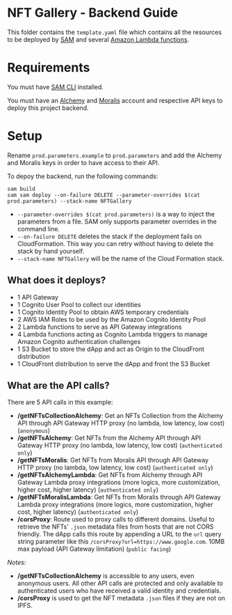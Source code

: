 # NFT Gallery - Backend Guide

This folder contains the `template.yaml` file which contains all the resources to be deployed by [SAM](https://aws.amazon.com/serverless/sam/) and several [Amazon Lambda functions](https://aws.amazon.com/lambda/).

# Requirements

You must have [SAM CLI](https://docs.aws.amazon.com/serverless-application-model/latest/developerguide/install-sam-cli.html) installed.

You must have an [Alchemy](https://www.alchemy.com/) and [Moralis](https://moralis.io/) account and respective API keys to deploy this project backend.

# Setup

Rename `prod.parameters.example` to `prod.parameters` and add the Alchemy and Moralis keys in order to have access to their API.

To depoy the backend, run the following commands:

```
sam build
sam sam deploy --on-failure DELETE --parameter-overrides $(cat prod.parameters) --stack-name NFTGallery
```

   * `--parameter-overrides $(cat prod.parameters)` is a way to inject the parameters from a file. SAM only supports parameter overrides in the command line.
   * `--on-failure DELETE` deletes the stack if the deployment fails on CloudFormation. This way you can retry without having to delete the stack by hand yourself.
   * `--stack-name NFTGallery` will be the name of the Cloud Formation stack.

## What does it deploys? 

   * 1 API Gateway
   * 1 Cognito User Pool to collect our identities
   * 1 Cognito Identity Pool to obtain AWS temporary credentials
   * 2 AWS IAM Roles to be used by the Amazon Cognito Identity Pool
   * 2 Lambda functions to serve as API Gateway integrations
   * 4 Lambda functions acting as Cognito Lambda triggers to manage Amazon Cognito authentication challenges
   * 1 S3 Bucket to store the dApp and act as Origin to the CloudFront distribution
   * 1 CloudFront distribution to serve the dApp and front the S3 Bucket

## What are the API calls?

There are 5 API calls in this example:

   * **/getNFTsCollectionAlchemy**: Get an NFTs Collection from the Alchemy API through API Gateway HTTP proxy (no lambda, low latency, low cost) (`anonymous`)
   * **/getNFTsAlchemy**: Get NFTs from the Alchemy API through API Gateway HTTP proxy (no lambda, low latency, low cost) (`authenticated only`)
   * **/getNFTsMoralis**: Get NFTs from Moralis API through API Gateway HTTP proxy (no lambda, low latency, low cost) (`authenticated only`)
   * **/getNFTsAlchemyLambda**: Get NFTs from Alchemy through API Gateway Lambda proxy integrations (more logics, more customization, higher cost, higher latency) (`authenticated only`)
   * **/getNFTsMoralisLambda**: Get NFTs from Moralis through API Gateway Lambda proxy integrations (more logics, more customization, higher cost, higher latency) (`authenticated only`)
   * **/corsProxy**: Route used to proxy calls to different domains. Useful to retrieve the NFTs' `.json` metadata files from hosts that are not CORS friendly. The dApp calls this route by appending a URL to the `url` query string parameter like this `/corsProxy?url=https://www.google.com`. 10MB max payload (API Gateway limitation) (`public facing`)

*Notes*:

   * **/getNFTsCollectionAlchemy** is accessible to any users, even anonymous users. All other API calls are protected and only available to authenticated users who have received a valid identity and credentials. 
   * **/corsProxy** is used to get the NFT metadata `.json` files if they are not on IPFS.

